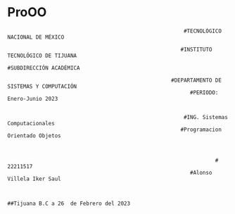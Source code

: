 # ProOO

                                                            #TECNOLÓGICO NACIONAL DE MÉXICO

                                                           #INSTITUTO TECNOLÓGICO DE TIJUANA
                                                                #SUBDIRECCIÓN ACADÉMICA

                                                        #DEPARTAMENTO DE SISTEMAS Y COMPUTACIÓN
                                                              #PERIODO: Enero-Junio 2023


                                                            #ING. Sistemas Computacionales
                                                           #Programacion Orientado Objetos



                                                                      # 22211517
                                                              #Alonso Villela Iker Saul


                                                                                                        ##Tijuana B.C a 26  de Febrero del 2023

